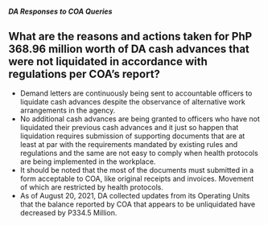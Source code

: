 ##### DA Responses to COA Queries

## What are the reasons and actions taken for PhP 368.96 million worth of DA cash advances that were not liquidated in accordance with regulations per COA’s report?


 - Demand letters are continuously being sent to accountable officers to liquidate cash advances despite the observance of alternative work arrangements in the agency.
 - No additional cash advances are being granted to officers who have not liquidated their previous cash advances and it just so happen that liquidation requires submission of supporting documents that are at least at par with the requirements mandated by existing rules and regulations and the same are not easy to comply when health protocols are being implemented in the workplace.
 - It should be noted that the most of the documents must submitted in a form acceptable to COA, like original receipts and invoices. Movement of which are restricted by health protocols. 
 - As of August 20, 2021, DA collected updates from its Operating Units that the balance reported by COA that appears to be unliquidated have decreased by P334.5 Million.

